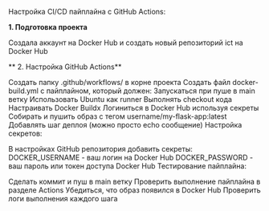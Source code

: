 Настройка CI/CD пайплайна с GitHub Actions:

**1. Подготовка проекта**

Создала аккаунт на Docker Hub и создать новый репозиторий ict на Docker Hub


** 2. Настройка GitHub Actions**


Создать папку .github/workflows/ в корне проекта
Создать файл docker-build.yml с пайплайном, который должен:
Запускаться при пуше в main ветку
Использовать Ubuntu как runner
Выполнять checkout кода
Настраивать Docker Buildx
Логиниться в Docker Hub используя секреты
Собирать и пушить образ с тегом username/my-flask-app:latest
Добавлять шаг деплоя (можно просто echo сообщение)
Настройка секретов:

В настройках GitHub репозитория добавить секреты:
DOCKER_USERNAME - ваш логин на Docker Hub
DOCKER_PASSWORD - ваш пароль или токен доступа Docker Hub
Тестирование пайплайна:

Сделать коммит и пуш в main ветку
Проверить выполнение пайплайна в разделе Actions
Убедиться, что образ появился в Docker Hub
Проверить логи выполнения каждого шага
